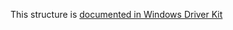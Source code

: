 This structure is [documented in Windows Driver Kit](https://learn.microsoft.com/en-us/windows-hardware/drivers/ddi/ntddk/ns-ntddk-_file_disposition_information)
